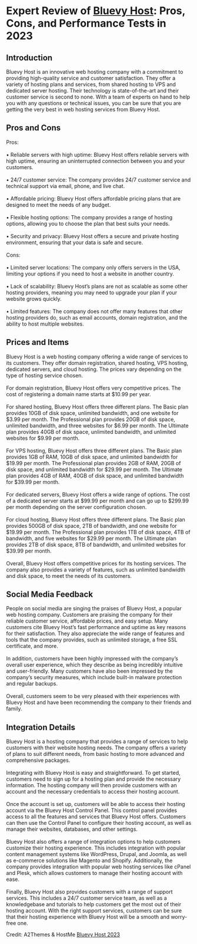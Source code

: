 <h1>Expert Review of <a href="https://a2themes.com/bluevy-host-reviews">Bluevy Host</a>: Pros, Cons, and Performance Tests in 2023</h1>
<h2>Introduction</h2>
Bluevy Host is an innovative web hosting company with a commitment to providing high-quality service and customer satisfaction. They offer a variety of hosting plans and services, from shared hosting to VPS and dedicated server hosting. Their technology is state-of-the-art and their customer service is second to none. With a team of experts on hand to help you with any questions or technical issues, you can be sure that you are getting the very best in web hosting services from Bluevy Host.
<h2>Pros and Cons</h2>
Pros:<br><br>• Reliable servers with high uptime: Bluevy Host offers reliable servers with high uptime, ensuring an uninterrupted connection between you and your customers.<br><br>• 24/7 customer service: The company provides 24/7 customer service and technical support via email, phone, and live chat.<br><br>• Affordable pricing: Bluevy Host offers affordable pricing plans that are designed to meet the needs of any budget.<br><br>• Flexible hosting options: The company provides a range of hosting options, allowing you to choose the plan that best suits your needs.<br><br>• Security and privacy: Bluevy Host offers a secure and private hosting environment, ensuring that your data is safe and secure.<br><br>Cons:<br><br>• Limited server locations: The company only offers servers in the USA, limiting your options if you need to host a website in another country.<br><br>• Lack of scalability: Bluevy Host’s plans are not as scalable as some other hosting providers, meaning you may need to upgrade your plan if your website grows quickly.<br><br>• Limited features: The company does not offer many features that other hosting providers do, such as email accounts, domain registration, and the ability to host multiple websites.
<h2>Prices and Items</h2>
Bluevy Host is a web hosting company offering a wide range of services to its customers. They offer domain registration, shared hosting, VPS hosting, dedicated servers, and cloud hosting. The prices vary depending on the type of hosting service chosen. <br><br>For domain registration, Bluevy Host offers very competitive prices. The cost of registering a domain name starts at $10.99 per year. <br><br>For shared hosting, Bluevy Host offers three different plans. The Basic plan provides 10GB of disk space, unlimited bandwidth, and one website for $3.99 per month. The Professional plan provides 20GB of disk space, unlimited bandwidth, and three websites for $6.99 per month. The Ultimate plan provides 40GB of disk space, unlimited bandwidth, and unlimited websites for $9.99 per month. <br><br>For VPS hosting, Bluevy Host offers three different plans. The Basic plan provides 1GB of RAM, 10GB of disk space, and unlimited bandwidth for $19.99 per month. The Professional plan provides 2GB of RAM, 20GB of disk space, and unlimited bandwidth for $29.99 per month. The Ultimate plan provides 4GB of RAM, 40GB of disk space, and unlimited bandwidth for $39.99 per month. <br><br>For dedicated servers, Bluevy Host offers a wide range of options. The cost of a dedicated server starts at $99.99 per month and can go up to $299.99 per month depending on the server configuration chosen. <br><br>For cloud hosting, Bluevy Host offers three different plans. The Basic plan provides 500GB of disk space, 2TB of bandwidth, and one website for $19.99 per month. The Professional plan provides 1TB of disk space, 4TB of bandwidth, and five websites for $29.99 per month. The Ultimate plan provides 2TB of disk space, 8TB of bandwidth, and unlimited websites for $39.99 per month. <br><br>Overall, Bluevy Host offers competitive prices for its hosting services. The company also provides a variety of features, such as unlimited bandwidth and disk space, to meet the needs of its customers.
<h2>Social Media Feedback</h2>
People on social media are singing the praises of Bluevy Host, a popular web hosting company. Customers are praising the company for their reliable customer service, affordable prices, and easy setup. Many customers cite Bluevy Host’s fast performance and uptime as key reasons for their satisfaction. They also appreciate the wide range of features and tools that the company provides, such as unlimited storage, a free SSL certificate, and more.<br><br>In addition, customers have been highly impressed with the company’s overall user experience, which they describe as being incredibly intuitive and user-friendly. Many customers have also been impressed by the company’s security measures, which include built-in malware protection and regular backups.<br><br>Overall, customers seem to be very pleased with their experiences with Bluevy Host and have been recommending the company to their friends and family.
<h2>Integration Details</h2>
Bluevy Host is a hosting company that provides a range of services to help customers with their website hosting needs. The company offers a variety of plans to suit different needs, from basic hosting to more advanced and comprehensive packages.<br><br>Integrating with Bluevy Host is easy and straightforward. To get started, customers need to sign up for a hosting plan and provide the necessary information. The hosting company will then provide customers with an account and the necessary credentials to access their hosting account.<br><br>Once the account is set up, customers will be able to access their hosting account via the Bluevy Host Control Panel. This control panel provides access to all the features and services that Bluevy Host offers. Customers can then use the Control Panel to configure their hosting account, as well as manage their websites, databases, and other settings.<br><br>Bluevy Host also offers a range of integration options to help customers customize their hosting experience. This includes integration with popular content management systems like WordPress, Drupal, and Joomla, as well as e-commerce solutions like Magento and Shopify. Additionally, the company provides integration with popular web hosting services like cPanel and Plesk, which allows customers to manage their hosting account with ease.<br><br>Finally, Bluevy Host also provides customers with a range of support services. This includes a 24/7 customer service team, as well as a knowledgebase and tutorials to help customers get the most out of their hosting account. With the right support services, customers can be sure that their hosting experience with Bluevy Host will be a smooth and worry-free one.
<p>Credit: A2Themes & HostMe <a href="https://a2themes.com/bluevy-host-reviews">Bluevy Host 2023</a></p>